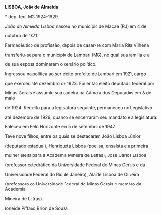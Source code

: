 **LISBOA, João de Almeida**



\* dep. fed. MG 1924-1929.



*João de Almeida Lisboa* nasceu no município de Macaé (RJ) em 4 de

outubro de 1871.



Farmacêutico de profissão, depois de casar-se com Maria Rita Vilhena

transferiu-se para o município de Lambari (MG), no qual sua família e a

de sua esposa dominaram o cenário político.



Ingressou na política ao ser eleito prefeito de Lambari em 1921, cargo

que exerceu até dezembro de 1923. Foi então eleito deputado federal por

Minas Gerais e assumiu sua cadeira na Câmara dos Deputados em 3 de maio

de 1924. Reeleito para a legislatura seguinte, permaneceu no Legislativo

até dezembro de 1929, quando se encerraram seu mandato e a legislatura.



Faleceu em Belo Horizonte em 5 de setembro de 1947.



Teve nove filhos, entre os quais se destacaram João Lisboa Júnior

(deputado estadual), Henriqueta Lisboa (poetisa, ensaísta e a primeira

mulher eleita para a Academia Mineira de Letras), José Carlos Lisboa

(professor catedrático da Universidade Federal de Minas Gerais e da

Universidade Federal do Rio de Janeiro), Alaíde Lisboa de Oliveira

(professora da Universidade Federal de Minas Gerais e membro da Academia

Mineira de Letras).



Ioneide Piffano Brion de Souza




